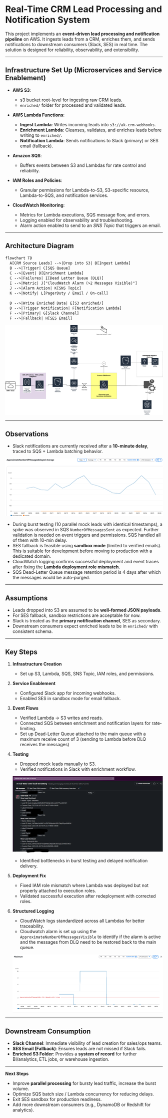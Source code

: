 # Real-Time CRM Lead Processing and Notification System

This project implements an **event-driven lead processing and notification pipeline** on AWS. It ingests leads from a CRM, enriches them, and sends notifications to downstream consumers (Slack, SES) in real time. The solution is designed for reliability, observability, and extensibility.

---

## Infrastructure Set Up (Microservices and Service Enablement)

* **AWS S3**:

  * s3 bucket root-level for ingesting raw CRM leads.
  * `enriched/` folder for processed and validated leads.

* **AWS Lambda Functions**:

  * **Ingest Lambda**: Writes incoming leads into `s3://ak-crm-webhooks`.
  * **Enrichment Lambda**: Cleanses, validates, and enriches leads before writing to `enriched/`.
  * **Notification Lambda**: Sends notifications to Slack (primary) or SES email (fallback).

* **Amazon SQS**:

  * Buffers events between S3 and Lambdas for rate control and reliability.

* **IAM Roles and Policies**:

  * Granular permissions for Lambda-to-S3, S3-specific resource, Lambda-to-SQS, and notification services.

* **CloudWatch Monitoring**:

  * Metrics for Lambda executions, SQS message flow, and errors.
  * Logging enabled for observability and troubleshooting.
  * Alarm action enabled to send to an *SNS Topic* that triggers an email.

---

## Architecture Diagram

```mermaid
flowchart TD
  A[CRM Source Leads] -->|Drop into S3| B[Ingest Lambda]
  B -->|Trigger| C[SQS Queue]
  C -->|Event| D[Enrichment Lambda]
  C -->|Failures| I[Dead Letter Queue (DLQ)]
  I -->|Metric| J["CloudWatch Alarm (>2 Messages Visible)"]
  J -->|Alarm Action| K[SNS Topic]
  K -->|Notify| L[PagerDuty / Email / On-call]

  D -->|Write Enriched Data| E[S3 enriched/]
  D -->|Trigger Notification| F[Notification Lambda]
  F -->|Primary| G[Slack Channel]
  F -->|Fallback| H[SES Email]
```

![Architecture Diagram](docs/ak-real-time-crm-lp-ns-architecture.png)

---

## Observations

* Slack notifications are currently received after a **10-minute delay**, traced to SQS + Lambda batching behavior.

![SQS Delayed Messages](docs/sqs-delayed-messages.png)

* During burst testing (10 parallel mock leads with identical timestamps), a spike was observed in SQS `NumberOfMessagesSent` as expected. Further validation is needed on event triggers and permissions. SQS handled all of them with 10-min delay.
* SES fallback is feasible using **sandbox mode** (limited to verified emails). This is suitable for development before moving to production with a dedicated domain.
* CloudWatch logging confirms successful deployment and event traces after fixing the **Lambda deployment role mismatch**.
* SQS Dead-Letter Queue message retention period is 4 days after which the messages would be auto-purged. 

---

## Assumptions

* Leads dropped into S3 are assumed to be **well-formed JSON payloads**.
* For SES fallback, sandbox restrictions are acceptable for now.
* Slack is treated as the **primary notification channel**, SES as secondary.
* Downstream consumers expect enriched leads to be in `enriched/` with consistent schema.

---

## Key Steps

1. **Infrastructure Creation**

   * Set up S3, Lambda, SQS, SNS Topic, IAM roles, and permissions.

2. **Service Enablement**

   * Configured Slack app for incoming webhooks.
   * Enabled SES in sandbox mode for email fallback.

3. **Event Flows**

   * Verified Lambda → S3 writes and reads.
   * Connected SQS between enrichment and notification layers for rate-limiting.
   * Set up Dead-Letter Queue attached to the main queue with a maximum receive count of 3 (sending to Lambda before DLQ receives the messages)

4. **Testing**

   * Dropped mock leads manually to S3.
   * Verified notifications in Slack with enrichment workflow.

   ![Slack Notification](docs/slack-notification-snapshot.png)

   * Identified bottlenecks in burst testing and delayed notification delivery.

5. **Deployment Fix**

   * Fixed IAM role mismatch where Lambda was deployed but not properly attached to execution roles.
   * Validated successful execution after redeployment with corrected roles.

6. **Structured Logging**

   * CloudWatch logs standardized across all Lambdas for better traceability.
   * Cloudwatch alarm is set up using the `ApproximateNumberOfMessagesVisible` to identify if the alarm is active and the messages from DLQ need to be restored back to the main queue.

   ![DLQ Alarm](docs/dlq-alarm-visible-messages.png)

---

## Downstream Consumption

* **Slack Channel**: Immediate visibility of lead creation for sales/ops teams.
* **SES Email (Fallback)**: Ensures leads are not missed if Slack fails.
* **Enriched S3 Folder**: Provides a **system of record** for further BI/analytics, ETL jobs, or warehouse ingestion.

---

**Next Steps**

* Improve **parallel processing** for bursty lead traffic, increase the burst volume.
* Optimize SQS batch size / Lambda concurrency for reducing delays.
* Exit SES sandbox for production readiness.
* Add more downstream consumers (e.g., DynamoDB or Redshift for analytics).

